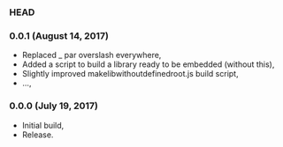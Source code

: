 ### HEAD

### 0.0.1 (August 14, 2017)

  * Replaced _ par overslash everywhere,
  * Added a script to build a library ready to be embedded (without this),
  * Slightly improved makelibwithoutdefinedroot.js build script,
  * ...,


### 0.0.0 (July 19, 2017)

  * Initial build,
  * Release.

